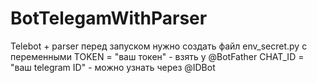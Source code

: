 # BotTelegamWithParser
Telebot + parser
перед запуском нужно создать файл env_secret.py
с переменными
TOKEN = "ваш токен" - взять у @BotFather
CHAT_ID = "ваш telegram ID" - можно узнать через @IDBot

